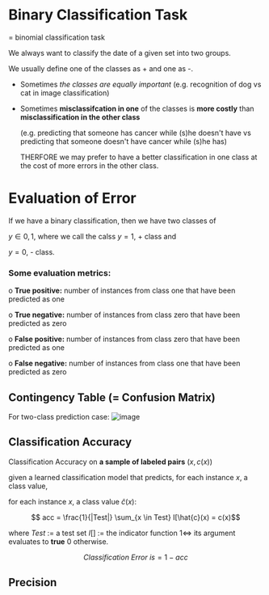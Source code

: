 # Binary Classification Task
= binomial classification task

We always want to classify the date of a given set into two groups.

We usually define one of the classes as + and one as -.

  * Sometimes _the classes are equally important_ (e.g. recognition of dog vs cat in image classification)
  * Sometimes __misclassifcation in one__ of the classes is **more costly** than __misclassification in the other class__
    
    (e.g. predicting that someone has cancer while (s)he doesn't have vs predicting that someone doesn't have cancer while (s)he has)

    THERFORE we may prefer to have a better classification in one class at the cost of more errors in the other class.

# Evaluation of Error
If we have a binary classification, then we have two classes of

$y \in {0, 1}$, where we call the calss $y = 1$, + class and

$y = 0$, - class.

### Some evaluation metrics:

  o **True positive:** number of instances from class one that have been predicted as one

  o **True negative:** number of instances from class zero that have been predicted as zero

  o **False positive:** number of instances from class zero that have been predicted as one

  o **False negative:** number of instances from class one that have been predicted as zero

## Contingency Table (= Confusion Matrix)
For two-class prediction case:
![image](https://github.com/Eidellin/interview_preparation/assets/83224546/b38e9031-34d0-4604-860e-aeb3ca5635c2)

## Classification Accuracy
Classification Accuracy on **a sample of labeled pairs** $(x, c(x))$ 

given a learned classification model that predicts, for each instance $x$, a class value,

for each instance $x$, a class value $\hat{c}(x)$:

$$ acc = \frac{1}{|Test|} \sum_{x \in Test} I[\hat{c}(x) = c(x)$$

where $Test$ := a test set
  $I[]$ := the indicator function
  $1 \iff$ its argument evaluates to __true__
  $0$ otherwise.

$$Classification \ Error \ is = 1 - acc$$

## Precision

